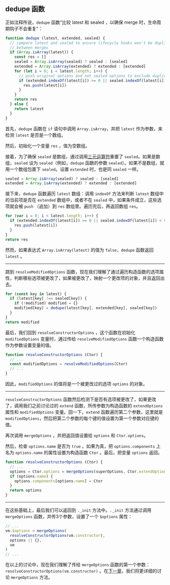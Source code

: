 ## dedupe 函数

正如注释所说，`dedupe` 函数“比较 latest 和 sealed ，以确保 merge 时，生命周期钩子不会重复”：

```javascript
function dedupe (latest, extended, sealed) {
  // compare latest and sealed to ensure lifecycle hooks won't be duplicated
  // between merges
  if (Array.isArray(latest)) {
    const res = []
    sealed = Array.isArray(sealed) ? sealed : [sealed]
    extended = Array.isArray(extended) ? extended : [extended]
    for (let i = 0; i < latest.length; i++) {
      // push original options and not sealed options to exclude duplicated options
      if (extended.indexOf(latest[i]) >= 0 || sealed.indexOf(latest[i]) < 0) {
        res.push(latest[i])
      }
    }
    return res
  } else {
    return latest
  }
}
```

首先，`dedupe` 函数在 `if` 语句中调用 `Array.isArray`，并把 `latest` 作为参数，来检测 `latest` 是否是一个数组。

然后，初始化一个变量 `res` ，值为空数组。

接着，为了确保 `sealed` 是数组，通过调用[三元运算符](https://developer.mozilla.org/zh-CN/docs/Web/JavaScript/Reference/Operators/Conditional_Operator)重置了 `sealed`。如果是数组，`sealed` 设为 `sealed`（例如，`dedupe` 函数的参数 `sealed`）。如果不是数组，就用一个数组包裹下 `sealed`。设置 `extended` 时，也是同 `sealed` 一样。

```javascript
sealed = Array.isArray(sealed) ? sealed : [sealed]
extended = Array.isArray(extended) ? extended : [extended]
```

接下来，`dedupe` 函数遍历 `latest` 数组：调用 `indexOf` 方法来判断 `latest` 数组中的当前项是否在 `extended` 数组中，或者不在 `sealed` 中，如果条件成立，这些选项就会被 `push` （追加）到 `res` 数组里。遍历完后，再返回数组 `res`。

```javascript
for (var i = 0; i < latest.length; i++) {
  if (extended.indexOf(latest[i]) >= 0 || sealed.indexOf(latest[i]) < 0) {
    res.push(latest[i])
  }
}
return res
```

然而，如果表达式 `Array.isArray(latest)` 的值为 `false`，`dedupe` 函数返回 `latest` 。

---

跳到 `resolveModifiedOptions` 函数，现在我们理解了通过遍历构造函数的选项属性，判断哪些选项被更改了，如果被更改了，映射一个更改项的对象，并且返回出去。

```javascript
for (const key in latest) {
  if (latest[key] !== sealed[key]) {
    if (!modified) modified = {}
    modified[key] = dedupe(latest[key], extended[key], sealed[key])
  }
}
return modified
```

最后，我们回到 `resolveConstructorOptions` ，这个函数在初始化 `modifiedOptions` 变量时，通过传给 `resolveModifiedOptions` 函数一个构造函数作为参数设置变量的值。


```javascript
function resolveConstructorOptions (Ctor) {
  // ...
  const modifiedOptions = resolveModifiedOptions(Ctor)
  // ...
}
```

因此，`modifiedOptions` 的值将是一个被更改过的选项 `options` 的对象。

---

`resolveConstructorOptions` 函数然后检测下是否有选项被更改了，如果更改了，调用我们之前讨论过的 `extend` 函数，所传参数为构造函数的 `extendOptions` 属性和 `modifiedOptions` 变量。回一下，`extend` 函数遍历第二个参数，这里就是 `modifiedOptions`，然后把第二个参数的每个键的值设置为第一个参数对应键的值。

再次调用 `mergeOptions` ，并把返回值设置给 `options` 和 `Ctor.options`。

然后，检查 `options.name` 是否为 `true` 。如果为真，把 `options.components` 上名为 `options.name` 的属性设置为构造函数 `Ctor` 。最后，把变量 `options` 返回。

```javascript
function resolveConstructorOptions (Ctor) {
  // ...
  options = Ctor.options = mergeOptions(superOptions, Ctor.extendOptions)
  if (options.name) {
    options.components[options.name] = Ctor
  }
  return options
}
```

---

在这些基础上，最后我们可以返回到 `._init` 方法中。`._init` 方法通过调用 `mergeOptions` 函数，并传3个参数，设置了一个 `$options` 属性：

```javascript
// ...
vm.$options = mergeOptions(
  resolveConstructorOptions(vm.constructor),
  options || {},
  vm
)
// ...
```

在以上的讨论中，现在我们理解了传给 `mergeOptions` 函数的第一个参数：`resolveConstructorOptions(vm.constructor)` 。在[下一章](https://github.com/ohhoney1/Vue.js-Source-Code-line-by-line/blob/master/05-the-mergeOptions-function(2).md)，我们将更详细的讨论 `mergeOptions` 方法。


